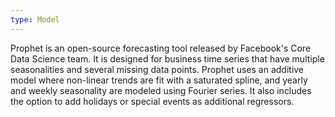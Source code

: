 ```yaml
---
type: Model
---
```


Prophet is an open-source forecasting tool released by Facebook's Core Data Science team. It is designed for business time series that have multiple seasonalities and several missing data points. Prophet uses an additive model where non-linear trends are fit with a saturated spline, and yearly and weekly seasonality are modeled using Fourier series. It also includes the option to add holidays or special events as additional regressors.